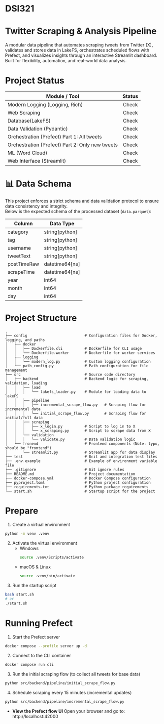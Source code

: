 # DSI321

# Twitter Scraping & Analysis Pipeline
A modular data pipeline that automates scraping tweets from Twitter (X), validates and stores data in LakeFS, orchestrates scheduled flows with Prefect, and visualizes insights through an interactive Streamlit dashboard. Built for flexibility, automation, and real-world data analysis.

# Project Status
| Module / Tool | Status |
| - | :-: |
| Modern Logging (Logging, Rich) | Check |
| Web Scraping | Check |
| Database(LakeFS) | Check |
| Data Validation (Pydantic) | Check |
| Orchestration (Prefect) Part 1: All tweets| Check |
| Orchestration (Prefect) Part 2: Only new tweets| Check |
| ML (Word Cloud)| Check |
| Web Interface (Streamlit) | Check |

# 📊 Data Schema

This project enforces a strict schema and data validation protocol to ensure data consistency and integrity.  
Below is the expected schema of the processed dataset (`data.parquet`):

| Column       | Data Type        |
|--------------|------------------|
| category     | string[python]   |
| tag          | string[python]   |
| username     | string[python]   |
| tweetText    | string[python]   |
| postTimeRaw  | datetime64[ns]   |
| scrapeTime   | datetime64[ns]   |
| year         | int64            |
| month        | int64            |
| day          | int64            |

# Project Structure
```
.
├── config                          # Configuration files for Docker, logging, and paths
│   ├── docker                        
│   │   ├── Dockerfile.cli          # Dockerfile for CLI usage
│   │   └── Dockerfile.worker       # Dockerfile for worker services
│   ├── logging
│   │   └── modern_log.py           # Custom logging configuration
│   └── path_config.py              # Path configuration for file management
├── src                             # Source code directory
│   ├── backend                     # Backend logic for scraping, validation, loading
│   │   ├── load
│   │   │   └── lakefs_loader.py    # Module for loading data to lakeFS
│   │   ├── pipeline
│   │   │   ├── incremental_scrape_flow.py   # Scraping flow for incremental data
│   │   │   └── initial_scrape_flow.py       # Scraping flow for initial/full data
│   │   ├── scraping
│   │   │   ├── x_login.py          # Script to log in to X 
│   │   │   └── x_scraping.py       # Script to scrape data from X
│   │   └── validation
│   │   │   └── validate.py         # Data validation logic
│   └── fronend                     # Frontend components (Note: typo, should be "frontend")
│       └── streamlit.py            # Streamlit app for data display
├── test                            # Unit and integration test files
├── .env.example                    # Example of environment variable file
├── .gitignore                      # Git ignore rules
├── README.md                       # Project documentation
├── docker-compose.yml              # Docker Compose configuration
├── pyproject.toml                  # Python project configuration
├── requirements.txt                # Python package requirements
└── start.sh                        # Startup script for the project
```

# Prepare
1. Create a virtual environment
```bash
python -m venv .venv
```
2. Activate the virtual environment
    - Windows
        ```bash
        source .venv/Scripts/activate
        ```
    - macOS & Linux
        ```bash
        source .venv/bin/activate
        ```
3. Run the startup script
```bash
bash start.sh
# or
./start.sh
```

# Running Prefect
1. Start the Prefect server
```bash
docker compose --profile server up -d
```
2. Connect to the CLI container
```bash
docker compose run cli
```
3. Run the initial scraping flow (to collect all tweets for base data)
```bash
python src/backend/pipeline/initial_scrape_flow.py
```
4. Schedule scraping every 15 minutes (incremental updates)
```bash
python src/backend/pipeline/incremental_scrape_flow.py
```
- **View the Prefect flow UI**
Open your browser and go to: http://localhost:42000 
